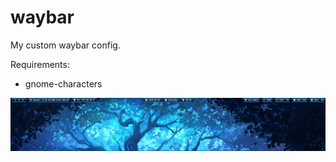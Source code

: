 # waybar
My custom waybar config.

Requirements:
* gnome-characters

![Waybar](https://github.com/gtk80/waybar/blob/main/waybar.png)
